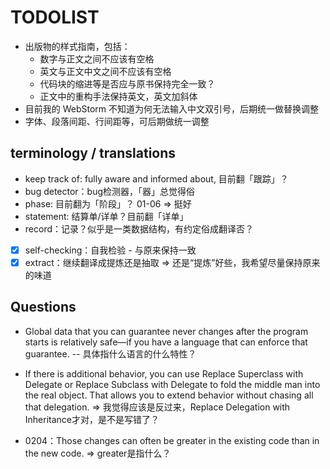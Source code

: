 # TODOLIST

* 出版物的样式指南，包括：
  * 数字与正文之间不应该有空格
  * 英文与正文中文之间不应该有空格
  * 代码块的缩进等是否应与原书保持完全一致？
  * 正文中的重构手法保持英文，英文加斜体
* 目前我的 WebStorm 不知道为何无法输入中文双引号，后期统一做替换调整
* 字体、段落间距、行间距等，可后期做统一调整

## terminology / translations 

* keep track of: fully aware and informed about, 目前翻「跟踪」？
* bug detector：bug检测器，「器」总觉得俗
* phase: 目前翻为「阶段」？ 01-06 => 挺好
* statement: 结算单/详单？目前翻「详单」
* record：记录？似乎是一类数据结构，有约定俗成翻译否？
* [x] self-checking：自我检验 - 与原来保持一致
* [x] extract：继续翻译成提炼还是抽取 => 还是“提炼”好些，我希望尽量保持原来的味道

## Questions

* Global data that you can guarantee never changes after the program starts is relatively safe—if you have a language that can enforce that guarantee. -- 具体指什么语言的什么特性？

* If there is additional behavior, you can use Replace Superclass with Delegate or Replace Subclass with Delegate to fold the middle man into the real object. That allows you to extend behavior without chasing all that delegation. => 我觉得应该是反过来，Replace Delegation with Inheritance才对，是不是写错了？

* 0204：Those changes can often be greater in the existing code than in the new code. => greater是指什么？